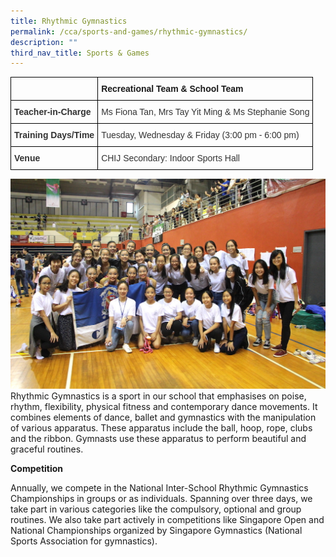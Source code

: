 ```yaml
---
title: Rhythmic Gymnastics
permalink: /cca/sports-and-games/rhythmic-gymnastics/
description: ""
third_nav_title: Sports & Games
---
```

<style type="text/css">
.tg  {border-collapse:collapse;border-spacing:0;}
.tg td{border-color:black;border-style:solid;border-width:1px;font-family:Arial, sans-serif;font-size:14px;
  overflow:hidden;padding:10px 5px;word-break:normal;}
.tg th{border-color:black;border-style:solid;border-width:1px;font-family:Arial, sans-serif;font-size:14px;
  font-weight:normal;overflow:hidden;padding:10px 5px;word-break:normal;}
.tg .tg-pvk6{color:#333;text-align:left;vertical-align:middle}
.tg .tg-osjb{color:#333;font-weight:bold;text-align:left;vertical-align:top}
.tg .tg-0lax{text-align:left;vertical-align:top}
</style>
<table class="tg">
<thead>
  <tr>
    <th class="tg-osjb"></th>
    <th class="tg-0lax"><span style="font-weight:bold">Recreational Team &amp; School Team</span></th>
  </tr>
</thead>
<tbody>
  <tr>
    <td class="tg-osjb">Teacher-in-Charge<br></td>
    <td class="tg-pvk6"><span style="color:inherit;background-color:transparent">Ms Fiona Tan, Mrs Tay Yit Ming &amp; Ms Stephanie Song</span><br></td>
  </tr>
  <tr>
    <td class="tg-osjb">Training Days/Time<br></td>
    <td class="tg-pvk6"><span style="color:inherit;background-color:transparent">Tuesday, Wednesday &amp; Friday (3:00 pm - 6:00 pm)</span><br></td>
  </tr>
  <tr>
    <td class="tg-osjb">Venue</td>
    <td class="tg-pvk6"><span style="color:inherit;background-color:transparent">CHIJ Secondary: Indoor Sports Hall</span></td>
  </tr>
</tbody>
</table>

![](/images/Rhythmic%20Gym%202.jpg)
Rhythmic Gymnastics is a sport in our school that emphasises on poise, rhythm, flexibility, physical fitness and contemporary dance movements. It combines elements of dance, ballet and gymnastics with the manipulation of various apparatus. These apparatus include the ball, hoop, rope, clubs and the ribbon. Gymnasts use these apparatus to perform beautiful and graceful routines.

**Competition**

Annually, we compete in the National Inter-School Rhythmic Gymnastics Championships in groups or as individuals. Spanning over three days, we take part in various categories like the compulsory, optional and group routines. We also take part actively in competitions like Singapore Open and National Championships organized by Singapore Gymnastics (National Sports Association for gymnastics).
